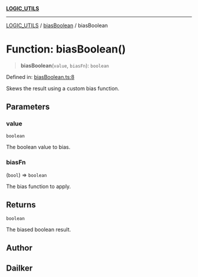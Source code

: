 [**LOGIC_UTILS**](../../README.md)

***

[LOGIC_UTILS](../../README.md) / [biasBoolean](../README.md) / biasBoolean

# Function: biasBoolean()

> **biasBoolean**(`value`, `biasFn`): `boolean`

Defined in: [biasBoolean.ts:8](https://github.com/dailker/everyutil/blob/fb6c9c837496f567cf7883b581cd27d1c9507ebe/src/logic/biasBoolean.ts#L8)

Skews the result using a custom bias function.

## Parameters

### value

`boolean`

The boolean value to bias.

### biasFn

(`bool`) => `boolean`

The bias function to apply.

## Returns

`boolean`

The biased boolean result.

## Author

## Dailker
